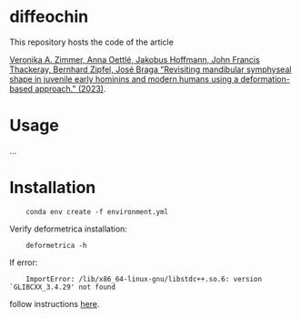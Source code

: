 # diffeochin

This repository hosts the code of the article

[Veronika A. Zimmer, Anna Oettlé, Jakobus Hoffmann, John Francis Thackeray, Bernhard Zipfel, José Braga "Revisiting mandibular symphyseal shape in juvenile early hominins and modern humans using a deformation-based approach." (2023)](https://assets.researchsquare.com/files/rs-1929855/v1_covered.pdf?c=1660756541).

# Usage

...

# Installation


        conda env create -f environment.yml

Verify deformetrica installation:

        deformetrica -h

If error:

        ImportError: /lib/x86_64-linux-gnu/libstdc++.so.6: version `GLIBCXX_3.4.29' not found

follow instructions [here](https://stackoverflow.com/questions/65349875/where-can-i-find-glibcxx-3-4-29).